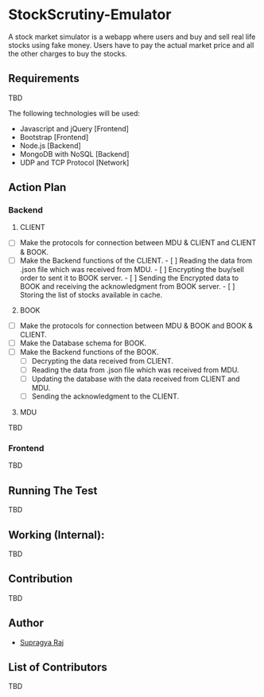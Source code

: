# **StockScrutiny-Emulator**

A stock market simulator is a webapp where users and buy and sell real life stocks using fake money. Users have to pay the actual market price and all the other charges to buy the stocks.

## Requirements

TBD

The following technologies will be used:
- Javascript and jQuery [Frontend]
- Bootstrap [Frontend]
- Node.js [Backend]
- MongoDB with NoSQL [Backend]
- UDP and TCP Protocol [Network]

## Action Plan

### Backend

1. CLIENT

- [ ] Make the protocols for connection between MDU & CLIENT and CLIENT & BOOK.
- [ ] Make the Backend functions of the CLIENT.
      - [ ] Reading the data from .json file which was received from MDU.
      - [ ] Encrypting the buy/sell order to sent it to BOOK server.
      - [ ] Sending the Encrypted data to BOOK and receiving the acknowledgment from BOOK server.
      - [ ] Storing the list of stocks available in cache.

2. BOOK  

- [ ] Make the protocols for connection between MDU & BOOK and BOOK & CLIENT.
- [ ] Make the Database schema for BOOK.
- [ ] Make the Backend functions of the BOOK.
     - [ ] Decrypting the data received from CLIENT.
     - [ ] Reading the data from .json file which was received from MDU.
     - [ ] Updating the database with the data received from CLIENT and MDU.
     - [ ] Sending the acknowledgment to the CLIENT.

3. MDU

TBD

### Frontend

TBD

<!---
1. There will be a dashboard. Users will only get access to this once they signup for login. This page will also be separated into several components.

- [ ] A component which will show the stock that the user currently holds. It will only be visible when the user click on the show stock button. This component will be situated in the the left side of the webpage.
- [ ] A component of searchbar. User can enter the name of the stock in this searchbar and information of that particular will be retrieved from the API. It will also include a "Add to the watchlist" button. This component will go in the upper middle portion of the page.
- [ ] A component of watchlist. This will show the real time data of stocks that the user currently does not own but wants to buy. The real time data include stock name, current market price, OHLC for that day and volume. We will also include a buy and sell button. The Sell button will be grayed out until the user own that stock. This component will go in the lower middle portion of the page.
- [ ] A box that shows the amount of money the user currently has will also be included. It will be situated the top right corner. A button to logout will also be included. It will be situated in the lower right corner.
- [ ] Assemble all the above component in a single webpage.

2. There will be a signup page where users have to input their details to get access to the website. The signup page will be divided into several components.

- [ ] Make a component of login (for registered user)
- [ ] Make a component of signup (for unregistered user)
- [ ] Make a component of component (button) to switch between login and signup
- [ ] Assemble all of them into a single webpage.
-->

## Running The Test

TBD

## Working (Internal):

TBD

## Contribution 

TBD

## Author

- [Supragya Raj](https://github.com/supragya)

## List of Contributors

TBD